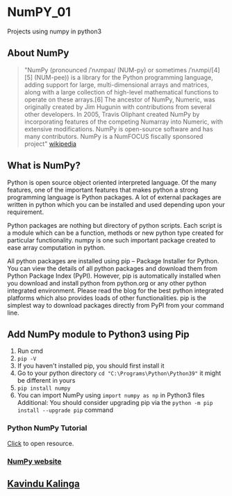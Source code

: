 # NumPY_01
Projects using numpy in python3
## About NumPy
>"NumPy (pronounced /ˈnʌmpaɪ/ (NUM-py) or sometimes /ˈnʌmpi/[4][5] (NUM-pee)) is a library for the Python programming language, adding support for large, multi-dimensional arrays and matrices, along with a large collection of high-level mathematical functions to operate on these arrays.[6] The ancestor of NumPy, Numeric, was originally created by Jim Hugunin with contributions from several other developers. In 2005, Travis Oliphant created NumPy by incorporating features of the competing Numarray into Numeric, with extensive modifications. NumPy is open-source software and has many contributors. NumPy is a NumFOCUS fiscally sponsored project" [wikipedia](https://en.wikipedia.org/wiki/NumPy)

## What is NumPy?
Python is open source object oriented interpreted language. Of the many features, one of the important features that makes python a strong programming language is Python packages. A lot of external packages are written in python which you can be installed and used depending upon your requirement.

Python packages are nothing but directory of python scripts. Each script is a module which can be a function, methods or new python type created for particular functionality. numpy is one such important package created to ease array computation in python.

All python packages are installed using pip – Package Installer for Python. You can view the details of all python packages and download them from Python Package Index (PyPI). However, pip is automatically installed when you download and install python from python.org or any other python integrated environment. Please read the blog for the best python integrated platforms which also provides loads of other functionalities. pip is the simplest way to download packages directly from PyPI from your command line.

## Add NumPy module to Python3 using Pip
1. Run cmd
2. `pip -V`
3. If you haven't installed pip, you should first install it
4. Go to your python directory `cd "C:\Programs\Python\Python39"` it might be different in yours
5. `pip install numpy`
6.  You can import NumPy using `import numpy as np` in Python3 files   
Additional: You should consider upgrading pip via the `python -m pip install --upgrade pip` command

### Python NumPy Tutorial
[Click](https://cs231n.github.io/python-numpy-tutorial/) to open resource.  

### [NumPy website](https://numpy.org/)

## [Kavindu Kalinga](https://www.linkedin.com/in/kalingachandrasiri/)
